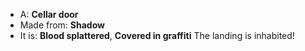* A: **Cellar door**
* Made from: **Shadow**
* It is: **Blood splattered**, **Covered in graffiti**
The landing is inhabited!
